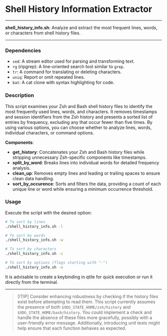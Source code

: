 # Shell History Information Extractor

---

**shell_history_info.sh**: Analyze and extract the most frequent lines, words, or characters from shell history files.

---

### Dependencies

- `sed`: A stream editor used for parsing and transforming text.
- `rg` (ripgrep): A line-oriented search tool similar to `grep`.
- `tr`: A command for translating or deleting characters.
- `uniq`: Report or omit repeated lines.
- `bat`: A cat clone with syntax highlighting for code.

### Description

This script examines your Zsh and Bash shell history files to identify the most frequently used lines, words, and characters. It removes timestamps and session identifiers from the Zsh history and presents a sorted list of entries by frequency, excluding any that occur fewer than five times. By using various options, you can choose whether to analyze lines, words, individual characters, or command options.

**Components**:
- **get_history**: Concatenates your Zsh and Bash history files while stripping unnecessary Zsh-specific components like timestamps.
- **split_by_word**: Breaks lines into individual words for detailed frequency analysis.
- **clean_up**: Removes empty lines and leading or trailing spaces to ensure clean data handling.
- **sort_by_occurence**: Sorts and filters the data, providing a count of each unique line or word while ensuring a minimum occurrence threshold.

### Usage

Execute the script with the desired option:

```bash
# To sort by lines
./shell_history_info.sh -l

# To sort by words
./shell_history_info.sh -w

# To sort by characters
./shell_history_info.sh -c

# To sort by options (flags starting with "-")
./shell_history_info.sh -o
```

It is advisable to create a keybinding in qtile for quick execution or run it directly from the terminal.

---

> [!TIP] Consider enhancing robustness by checking if the history files exist before attempting to read them. This script currently assumes the presence of both `$XDG_STATE_HOME/zsh/history` and `$XDG_STATE_HOME/bash/history`. You could implement a check and handle the absence of these files more gracefully, possibly with a user-friendly error message. Additionally, introducing unit tests might help ensure that each function behaves as expected.